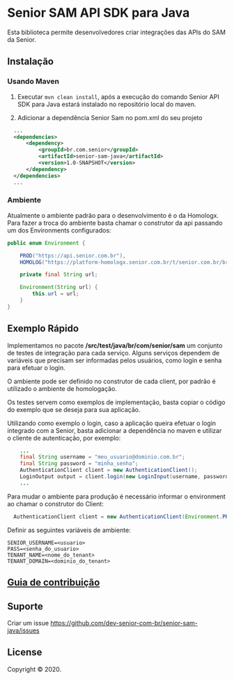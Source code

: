 # Senior SAM API SDK para Java

Esta biblioteca permite desenvolvedores criar integrações das APIs do SAM da Senior.

## Instalação

### Usando Maven
1. Executar `mvn clean install`, após a execução do comando Senior API SDK para Java estará instalado no repositório local do maven.

2. Adicionar a dependência Senior Sam no pom.xml do seu projeto

  ```xml
    ...
    <dependencies>
        <dependency>
            <groupId>br.com.senior</groupId>
            <artifactId>senior-sam-java</artifactId>
            <version>1.0-SNAPSHOT</version>
        </dependency>
    </dependencies>
    ...
  ```

### Ambiente

Atualmente o ambiente padrão para o desenvolvimento é o da Homologx.
Para fazer a troca do ambiente basta chamar o construtor da api passando um dos Environments configurados:

```java
public enum Environment {

    PROD("https://api.senior.com.br"),
    HOMOLOG("https://platform-homologx.senior.com.br/t/senior.com.br/bridge/1.0");

    private final String url;

    Environment(String url) {
        this.url = url;
    }
}
```

## Exemplo Rápido

Implementamos no pacote **/src/test/java/br/com/senior/sam** um conjunto de testes de integração para cada serviço. Alguns serviços dependem de variáveis que precisam ser informadas pelos usuários, como login e senha para efetuar o login.

O ambiente pode ser definido no construtor de cada client, por padrão é utilizado o ambiente de homologação.

Os  testes servem como exemplos de implementação, basta copiar o código do exemplo que se deseja para sua aplicação.

Utilizando como exemplo o login, caso a aplicação queira efetuar o login integrado com a Senior, basta adicionar a dependência no maven e utilizar o cliente de autenticação, por exemplo:

```java
    ...
    final String username = "meu_usuario@dominio.com.br";
    final String password = "minha_senha";
    AuthenticationClient client = new AuthenticationClient();
    LoginOutput output = client.login(new LoginInput(username, password));
    ...
```

Para mudar o ambiente para produção é necessário informar o environment ao chamar o construtor do Client:

```java
  AuthenticationClient client = new AuthenticationClient(Environment.PROD);
```

Definir as seguintes variáveis de ambiente:

```
SENIOR_USERNAME=<usuario>
PASS=<senha_do_usuario>
TENANT_NAME=<nome_do_tenant>
TENANT_DOMAIN=<dominio_do_tenant>
```

## [Guia de contribuição](https://dev.senior.com.br/guia-de-contribuicao/)

## Suporte

Criar um issue https://github.com/dev-senior-com-br/senior-sam-java/issues

## License

Copyright © 2020.
